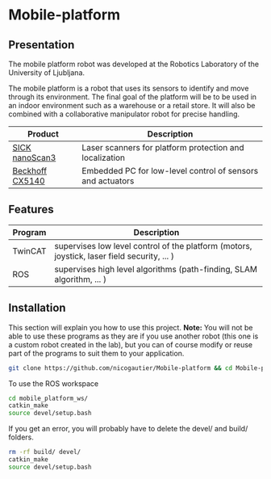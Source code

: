 # Mobile-platform

## Presentation

The mobile platform robot was developed at the Robotics Laboratory of the University of Ljubljana.

The mobile platform is a robot that uses its sensors to identify and move through its environment. The final goal of the platform will be to be used in an indoor environment such as a warehouse or a retail store. It will also be combined with a collaborative manipulator robot for precise handling.

| Product | Description |
| ------ | ------ |
|[SICK nanoScan3](https://www.sick.com/hk/en/safety-laser-scanners/safety-laser-scanners/nanoscan3/nans3-caaz30an1/p/p653980?ff_data=JmZmX2lkPXA2NTM5ODAmZmZfbWFzdGVySWQ9cDY1Mzk4MCZmZl90aXRsZT1OQU5TMy1DQUFaMzBBTjEmZmZfcXVlcnk9JmZmX3Bvcz0xJmZmX29yaWdQb3M9MSZmZl9wYWdlPTEmZmZfcGFnZVNpemU9MjQmZmZfb3JpZ1BhZ2VTaXplPTI0JmZmX3NpbWk9OTcuMA==)| Laser scanners for platform protection and localization|
|[ Beckhoff CX5140 ](https://www.beckhoff.com/en-us/products/ipc/embedded-pcs/cx5100-intel-atom/cx5140.html)|Embedded PC for low-level control of sensors and actuators|


## Features

| Program | Description |
| ------ | ------ | 
|TwinCAT| supervises low level control of the platform (motors, joystick, laser field security, ... ) |  
|ROS| supervises high level algorithms (path-finding, SLAM algorithm, ... ) |

## Installation

This section will explain you how to use this project.
**Note:** You will not be able to use these programs as they are if you use another robot (this one is a custom robot created in the lab), but you can of course modify or reuse part of the programs to suit them to your application.   

```sh
git clone https://github.com/nicogautier/Mobile-platform && cd Mobile-platform
```

To use the ROS workspace

```sh
cd mobile_platform_ws/
catkin_make
source devel/setup.bash
```

If you get an error, you will probably have to delete the devel/ and build/ folders.

```sh
rm -rf build/ devel/
catkin_make
source devel/setup.bash
```


